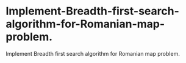 # Implement-Breadth-first-search-algorithm-for-Romanian-map-problem.
Implement Breadth first search algorithm for Romanian map problem.
